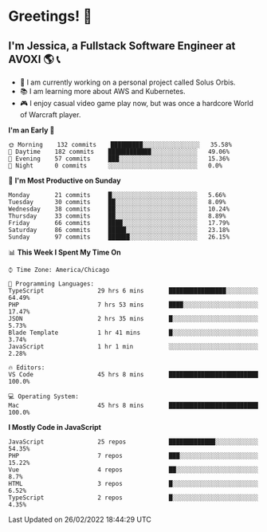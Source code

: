 # Greetings! 🧠

## I'm Jessica, a Fullstack Software Engineer at AVOXI 🌎 📞

- 🌟 I am currently working on a personal project called Solus Orbis.
- 📚 I am learning more about AWS and Kubernetes.
- 🎮 I enjoy casual video game play now, but was once a hardcore World of Warcraft player.

<!--START_SECTION:waka-->
**I'm an Early 🐤** 

```text
🌞 Morning    132 commits    █████████░░░░░░░░░░░░░░░░   35.58% 
🌆 Daytime    182 commits    ████████████░░░░░░░░░░░░░   49.06% 
🌃 Evening    57 commits     ███░░░░░░░░░░░░░░░░░░░░░░   15.36% 
🌙 Night      0 commits      ░░░░░░░░░░░░░░░░░░░░░░░░░   0.0%

```
📅 **I'm Most Productive on Sunday** 

```text
Monday       21 commits     █░░░░░░░░░░░░░░░░░░░░░░░░   5.66% 
Tuesday      30 commits     ██░░░░░░░░░░░░░░░░░░░░░░░   8.09% 
Wednesday    38 commits     ██░░░░░░░░░░░░░░░░░░░░░░░   10.24% 
Thursday     33 commits     ██░░░░░░░░░░░░░░░░░░░░░░░   8.89% 
Friday       66 commits     ████░░░░░░░░░░░░░░░░░░░░░   17.79% 
Saturday     86 commits     █████░░░░░░░░░░░░░░░░░░░░   23.18% 
Sunday       97 commits     ██████░░░░░░░░░░░░░░░░░░░   26.15%

```


📊 **This Week I Spent My Time On** 

```text
⌚︎ Time Zone: America/Chicago

💬 Programming Languages: 
TypeScript               29 hrs 6 mins       ████████████████░░░░░░░░░   64.49% 
PHP                      7 hrs 53 mins       ████░░░░░░░░░░░░░░░░░░░░░   17.47% 
JSON                     2 hrs 35 mins       █░░░░░░░░░░░░░░░░░░░░░░░░   5.73% 
Blade Template           1 hr 41 mins        █░░░░░░░░░░░░░░░░░░░░░░░░   3.74% 
JavaScript               1 hr 1 min          ░░░░░░░░░░░░░░░░░░░░░░░░░   2.28%

🔥 Editors: 
VS Code                  45 hrs 8 mins       █████████████████████████   100.0%

💻 Operating System: 
Mac                      45 hrs 8 mins       █████████████████████████   100.0%

```

**I Mostly Code in JavaScript** 

```text
JavaScript               25 repos            █████████████░░░░░░░░░░░░   54.35% 
PHP                      7 repos             ███░░░░░░░░░░░░░░░░░░░░░░   15.22% 
Vue                      4 repos             ██░░░░░░░░░░░░░░░░░░░░░░░   8.7% 
HTML                     3 repos             █░░░░░░░░░░░░░░░░░░░░░░░░   6.52% 
TypeScript               2 repos             █░░░░░░░░░░░░░░░░░░░░░░░░   4.35%

```



 Last Updated on 26/02/2022 18:44:29 UTC
<!--END_SECTION:waka-->

<!--
**jessikuh/jessikuh** is a ✨ _special_ ✨ repository because its `README.md` (this file) appears on your GitHub profile.

Here are some ideas to get you started:

- 🔭 I’m currently working on ...
- 🌱 I’m currently learning ...
- 👯 I’m looking to collaborate on ...
- 🤔 I’m looking for help with ...
- 💬 Ask me about ...
- 📫 How to reach me: ...
- 😄 Pronouns: ...
- ⚡ Fun fact: ...
-->
